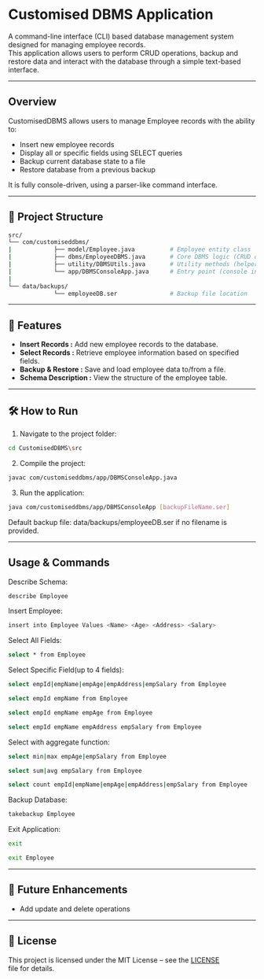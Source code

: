# Customised DBMS Application

A command-line interface (CLI) based database management system designed for managing employee records.   
This application allows users to perform CRUD operations, backup and restore data and interact with the database through a simple text-based interface.

---

## Overview

CustomisedDBMS allows users to manage Employee records with the ability to:  
- Insert new employee records  
- Display all or specific fields using SELECT queries  
- Backup current database state to a file
- Restore database from a previous backup    

It is fully console-driven, using a parser-like command interface.

---

## 📂 Project Structure
```bash
src/ 
└── com/customiseddbms/ 
|            ├── model/Employee.java          # Employee entity class 
|            ├── dbms/EmployeeDBMS.java       # Core DBMS logic (CRUD operations) 
|            ├── utility/DBMSUtils.java       # Utility methods (helper functions) 
|            └── app/DBMSConsoleApp.java      # Entry point (console interface)
|
└── data/backups/
             └── employeeDB.ser               # Backup file location
```

---

## 🚀 Features

- **Insert Records :** Add new employee records to the database.
- **Select Records :** Retrieve employee information based on specified fields.
- **Backup & Restore :** Save and load employee data to/from a file.
- **Schema Description :** View the structure of the employee table.

---

## 🛠 How to Run

1. Navigate to the project folder:
```bash
cd CustomisedDBMS\src
```
2. Compile the project:
```bash
javac com/customiseddbms/app/DBMSConsoleApp.java
```
3. Run the application:
```bash
java com/customiseddbms/app/DBMSConsoleApp [backupFileName.ser]
```
Default backup file: data/backups/employeeDB.ser if no filename is provided.

---

## Usage & Commands

Describe Schema:
```bash
describe Employee
```

Insert Employee:
```bash
insert into Employee Values <Name> <Age> <Address> <Salary>
```

Select All Fields:
```bash
select * from Employee
```
Select Specific Field(up to 4 fields):
```bash
select empId|empName|empAge|empAddress|empSalary from Employee
```
```bash
select empId empName from Employee
```
```bash
select empId empName empAge from Employee
```
```bash
select empId empName empAddress empSalary from Employee
```
Select with aggregate function:
```bash
select min|max empAge|empSalary from Employee
```
```bash
select sum|avg empSalary from Employee
```
```bash
select count empId|empName|empAge|empAddress|empSalary from Employee
```

Backup Database:
```bash
takebackup Employee
```

Exit Application:
```bash
exit
```
```bash
exit Employee
```

---

## 📌 Future Enhancements

- Add update and delete operations

---

## 📖 License

This project is licensed under the MIT License – see the [LICENSE](LICENSE) file for details.

